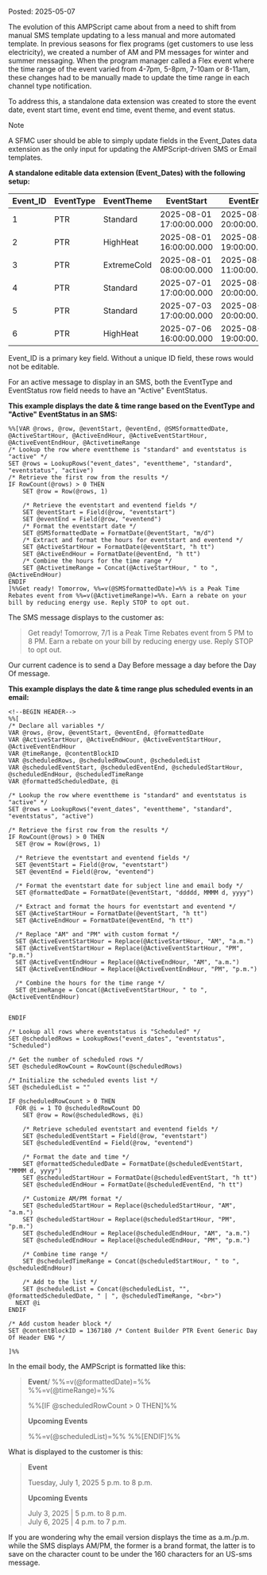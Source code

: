 Posted: 2025-05-07  

The evolution of this AMPScript came about from a need to shift from manual SMS template updating to a less manual and more automated template. In previous seasons for flex programs (get customers to use less electricity), we created a number of AM and PM messages for winter and summer messaging. When the program manager called a Flex event where the time range of the event varied from 4-7pm, 5-8pm, 7-10am or 8-11am, these changes had to be manually made to update the time range in each channel type notification.

To address this, a standalone data extension was created to store the event date, event start time, event end time, event theme, and event status.

> [!NOTE]
> A SFMC user should be able to simply update fields in the Event_Dates data extension as the only input for updating the AMPScript-driven SMS or Email templates.

**A standalone editable data extension (Event_Dates) with the following setup:**

| Event_ID | EventType | EventTheme | EventStart | EventEnd | EventStatus |  
| --- | --- | --- | --- | --- | --- |  
| 1 | PTR | Standard | 2025-08-01 17:00:00.000 |	2025-08-01 20:00:00.000	| Frozen |  
| 2 | PTR | HighHeat | 2025-08-01 16:00:00.000 |	2025-08-01 19:00:00.000	| Active |  
| 3 | PTR | ExtremeCold | 2025-08-01 08:00:00.000 |	2025-08-01 11:00:00.000	| Frozen |  
| 4 | PTR | Standard | 2025-07-01 17:00:00.000 |	2025-08-01 20:00:00.000	| Active |  
| 5 | PTR | Standard | 2025-07-03 17:00:00.000 |	2025-08-01 20:00:00.000	| Scheduled |  
| 6 | PTR | HighHeat | 2025-07-06 16:00:00.000 |	2025-08-01 19:00:00.000	| Scheduled |  

Event_ID is a primary key field. Without a unique ID field, these rows would not be editable.

For an active message to display in an SMS, both the EventType and EventStatus row field needs to have an "Active" EventStatus.

**This example displays the date & time range based on the EventType and "Active" EventStatus in an SMS:**

~~~
%%[VAR @rows, @row, @eventStart, @eventEnd, @SMSformattedDate, @ActiveStartHour, @ActiveEndHour, @ActiveEventStartHour, @ActiveEventEndHour, @ActivetimeRange
/* Lookup the row where eventtheme is "standard" and eventstatus is "active" */
SET @rows = LookupRows("event_dates", "eventtheme", "standard", "eventstatus", "active")
/* Retrieve the first row from the results */
IF RowCount(@rows) > 0 THEN
    SET @row = Row(@rows, 1)

    /* Retrieve the eventstart and eventend fields */
    SET @eventStart = Field(@row, "eventstart")
    SET @eventEnd = Field(@row, "eventend")
    /* Format the eventstart date */
    SET @SMSformattedDate = FormatDate(@eventStart, "m/d")
    /* Extract and format the hours for eventstart and eventend */
    SET @ActiveStartHour = FormatDate(@eventStart, "h tt")
    SET @ActiveEndHour = FormatDate(@eventEnd, "h tt")
    /* Combine the hours for the time range */
    SET @ActivetimeRange = Concat(@ActiveStartHour, " to ", @ActiveEndHour)
ENDIF
]%%Get ready! Tomorrow, %%=v(@SMSformattedDate)=%% is a Peak Time Rebates event from %%=v(@ActivetimeRange)=%%. Earn a rebate on your bill by reducing energy use. Reply STOP to opt out.
~~~

The SMS message displays to the customer as:

> Get ready! Tomorrow, 7/1 is a Peak Time Rebates event from 5 PM to 8 PM. Earn a rebate on your bill by reducing energy use. Reply STOP to opt out.

Our current cadence is to send a Day Before message a day before the Day Of message. 

**This example displays the date & time range plus scheduled events in an email:**

~~~
<!--BEGIN HEADER-->
%%[
/* Declare all variables */
VAR @rows, @row, @eventStart, @eventEnd, @formattedDate
VAR @ActiveStartHour, @ActiveEndHour, @ActiveEventStartHour, @ActiveEventEndHour
VAR @timeRange, @contentBlockID
VAR @scheduledRows, @scheduledRowCount, @scheduledList
VAR @scheduledEventStart, @scheduledEventEnd, @scheduledStartHour, @scheduledEndHour, @scheduledTimeRange
VAR @formattedScheduledDate, @i

/* Lookup the row where eventtheme is "standard" and eventstatus is "active" */
SET @rows = LookupRows("event_dates", "eventtheme", "standard", "eventstatus", "active")

/* Retrieve the first row from the results */
IF RowCount(@rows) > 0 THEN
  SET @row = Row(@rows, 1)

  /* Retrieve the eventstart and eventend fields */
  SET @eventStart = Field(@row, "eventstart")
  SET @eventEnd = Field(@row, "eventend")

  /* Format the eventstart date for subject line and email body */
  SET @formattedDate = FormatDate(@eventStart, "ddddd, MMMM d, yyyy")

  /* Extract and format the hours for eventstart and eventend */
  SET @ActiveStartHour = FormatDate(@eventStart, "h tt")
  SET @ActiveEndHour = FormatDate(@eventEnd, "h tt")

  /* Replace "AM" and "PM" with custom format */
  SET @ActiveEventStartHour = Replace(@ActiveStartHour, "AM", "a.m.")
  SET @ActiveEventStartHour = Replace(@ActiveEventStartHour, "PM", "p.m.")
  SET @ActiveEventEndHour = Replace(@ActiveEndHour, "AM", "a.m.")
  SET @ActiveEventEndHour = Replace(@ActiveEventEndHour, "PM", "p.m.")

  /* Combine the hours for the time range */
  SET @timeRange = Concat(@ActiveEventStartHour, " to ", @ActiveEventEndHour)


ENDIF

/* Lookup all rows where eventstatus is "Scheduled" */
SET @scheduledRows = LookupRows("event_dates", "eventstatus", "Scheduled")

/* Get the number of scheduled rows */
SET @scheduledRowCount = RowCount(@scheduledRows)

/* Initialize the scheduled events list */
SET @scheduledList = ""

IF @scheduledRowCount > 0 THEN
  FOR @i = 1 TO @scheduledRowCount DO
    SET @row = Row(@scheduledRows, @i)

    /* Retrieve scheduled eventstart and eventend fields */
    SET @scheduledEventStart = Field(@row, "eventstart")
    SET @scheduledEventEnd = Field(@row, "eventend")

    /* Format the date and time */
    SET @formattedScheduledDate = FormatDate(@scheduledEventStart, "MMMM d, yyyy")
    SET @scheduledStartHour = FormatDate(@scheduledEventStart, "h tt")
    SET @scheduledEndHour = FormatDate(@scheduledEventEnd, "h tt")

    /* Customize AM/PM format */
    SET @scheduledStartHour = Replace(@scheduledStartHour, "AM", "a.m.")
    SET @scheduledStartHour = Replace(@scheduledStartHour, "PM", "p.m.")
    SET @scheduledEndHour = Replace(@scheduledEndHour, "AM", "a.m.")
    SET @scheduledEndHour = Replace(@scheduledEndHour, "PM", "p.m.")

    /* Combine time range */
    SET @scheduledTimeRange = Concat(@scheduledStartHour, " to ", @scheduledEndHour)

    /* Add to the list */
    SET @scheduledList = Concat(@scheduledList, "", @formattedScheduledDate, " | ", @scheduledTimeRange, "<br>")
  NEXT @i
ENDIF

/* Add custom header block */
SET @contentBlockID = 1367180 /* Content Builder PTR Event Generic Day Of Header ENG */

]%%
~~~

In the email body, the AMPScript is formatted like this:

> **Event**/
> %%=v(@formattedDate)=%%\
> %%=v(@timeRange)=%%
> 
> %%[IF @scheduledRowCount > 0 THEN]%%
> 
> **Upcoming Events**
>
> %%=v(@scheduledList)=%%
> %%[ENDIF]%%

What is displayed to the customer is this:

> **Event**
> 
> Tuesday, July 1, 2025
> 5 p.m. to 8 p.m.
> 
> **Upcoming Events**
> 
> July 3, 2025 | 5 p.m. to 8 p.m.\
> July 6, 2025 | 4 p.m. to 7 p.m.

If you are wondering why the email version displays the time as a.m./p.m. while the SMS displays AM/PM, the former is a brand format, the latter is to save on the character count to be under the 160 characters for an US-sms message.
